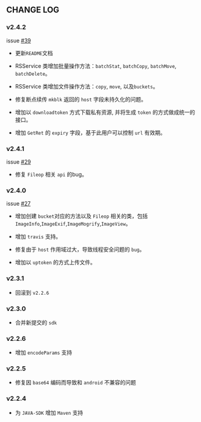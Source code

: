 ## CHANGE LOG

### v2.4.2

issue [#39](https://github.com/qiniu/java-sdk/pull/39) 

- 更新`README`文档

- RSService 类增加批量操作方法：`batchStat`, `batchCopy`, `batchMove`, `batchDelete`。

- RSService 类增加文件操作方法：`copy`, `move`, 以及`buckets`。

- 修复断点续传 `mkblk` 返回的 `host` 字段未持久化的问题。

- 增加以 `downloadtoken` 方式下载私有资源, 并将生成 `token` 的方式做成统一的接口。

- 增加 `GetRet` 的 `expiry` 字段，基于此用户可以控制 `url` 有效期。

### v2.4.1

issue [#29](https://github.com/qiniu/java-sdk/pull/29)

- 修复 `Fileop` 相关 `api` 的bug。


### v2.4.0

issue [#27](https://github.com/qiniu/java-sdk/pull/27) 

- 增加创建 `bucket`对应的方法以及 `Fileop` 相关的类，包括 `ImageInfo`,`ImageExif`,`ImageMogrify`,`ImageView`。

- 增加 `travis` 支持。

- 修复由于 `host` 作用域过大，导致线程安全问题的 `bug`。

- 增加以 `uptoken` 的方式上传文件。


### v2.3.1

- 回滚到 `v2.2.6`

### v2.3.0

- 合并新提交的 `sdk`

### v2.2.6

- 增加 `encodeParams` 支持

### v2.2.5

- 修复因 `base64` 编码而导致和 `android` 不兼容的问题

### v2.2.4

- 为 `JAVA-SDK` 增加 `Maven` 支持
